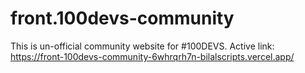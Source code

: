 # front.100devs-community

This is un-official community website for #100DEVS.
Active link: https://front-100devs-community-6whrqrh7n-bilalscripts.vercel.app/
